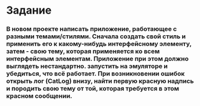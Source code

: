 # Задание

### В новом проекте написать приложение, работающее с разными темами/стилями. Сначала создать свой стиль и применить его к какому-нибудь интерфейсному элементу, затем - свою тему, которая применяется ко всем интерфейсным элементам. Приложение при этом должно выглядеть нестандартно. запустить на эмуляторе и убедиться, что всё работает. При возникновении ошибок открыть лог (CatLog) внизу, найти первую красную надпись и породить свою тему от той, которая требуется в этом красном сообщении.